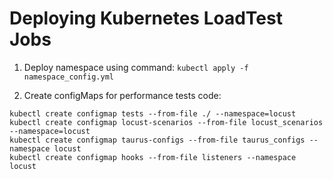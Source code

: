 
# Deploying Kubernetes LoadTest Jobs

1. Deploy namespace using command: `kubectl apply -f namespace_config.yml`

2. Create configMaps for performance tests code: 
```
kubectl create configmap tests --from-file ./ --namespace=locust
kubectl create configmap locust-scenarios --from-file locust_scenarios --namespace=locust
kubectl create configmap taurus-configs --from-file taurus_configs --namespace locust
kubectl create configmap hooks --from-file listeners --namespace locust
```

